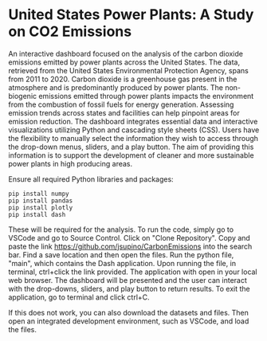 # United States Power Plants: A Study on CO2 Emissions

An interactive dashboard focused on the analysis of the carbon dioxide emissions emitted by power plants across the United States. The data, retrieved from the United States Environmental Protection Agency, spans from 2011 to 2020.
Carbon dioxide is a greenhouse gas present in the atmosphere and is predominantly produced by power plants. The non-biogenic emissions emitted through power plants impacts the environment from the combustion of fossil fuels for energy generation. Assessing emission trends across states and facilities can help pinpoint areas for emission reduction. The dashboard integrates essential data and interactive visualizations utilizing Python and cascading style sheets (CSS). Users have the flexibility to manually select the information they wish to access through the drop-down menus, sliders, and a play button. The aim of providing this information is to support the development of cleaner and more sustainable power plants in high producing areas.

Ensure all required Python libraries and packages:

    pip install numpy
    pip install pandas
    pip install plotly
    pip install dash


These will be required for the analysis. To run the code, simply go to VSCode and go to Source Control. Click on "Clone Repository". Copy and paste the link https://github.com/jsupino/CarbonEmissions into the search bar. Find a save location and then open the files. Run the python file, "main", which contains the Dash application. Upon running the file, in terminal, ctrl+click the link provided. The application with open in your local web browser. The dashboard will be presented and the user can interact with the drop-downs, sliders, and play button to return results. To exit the application, go to terminal and click ctrl+C.

If this does not work, you can also download the datasets and files. Then open an integrated development environment, such as VSCode, and load the files. 
